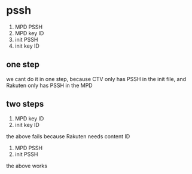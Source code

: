 # pssh

1. MPD PSSH
2. MPD key ID
3. init PSSH
4. init key ID

## one step

we cant do it in one step, because CTV only has PSSH in the init file, and
Rakuten only has PSSH in the MPD

## two steps

1. MPD key ID
2. init key ID

the above fails because Rakuten needs content ID

1. MPD PSSH
2. init PSSH

the above works
